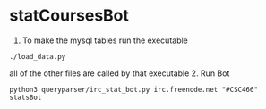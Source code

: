 # statCoursesBot
1. To make the mysql tables run the executable 
```
./load_data.py
```
all of the other files are called by that executable
2. Run Bot
```
python3 queryparser/irc_stat_bot.py irc.freenode.net "#CSC466" statsBot
```

